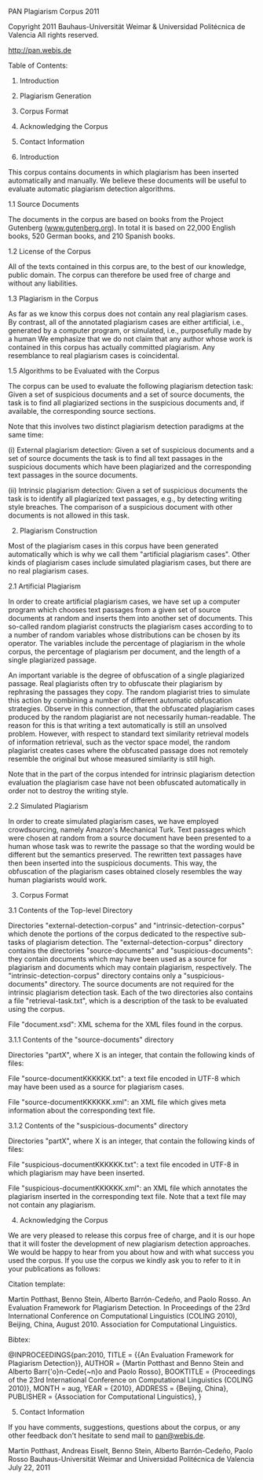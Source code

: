 
PAN Plagiarism Corpus 2011

Copyright 2011 Bauhaus-Universität Weimar & Universidad Politécnica de Valencia
All rights reserved.

http://pan.webis.de


Table of Contents:
1. Introduction
2. Plagiarism Generation
3. Corpus Format
4. Acknowledging the Corpus
5. Contact Information


1. Introduction

This corpus contains documents in which plagiarism has been inserted
automatically and manually. We believe these documents will be useful to
evaluate automatic plagiarism detection algorithms.


1.1 Source Documents

The documents in the corpus are based on books from the Project Gutenberg 
(www.gutenberg.org). In total it is based on 22,000 English books, 520 German 
books, and 210 Spanish books.


1.2 License of the Corpus

All of the texts contained in this corpus are, to the best of our knowledge, 
public domain. The corpus can therefore be used free of charge and without any
liabilities.


1.3 Plagiarism in the Corpus

As far as we know this corpus does not contain any real plagiarism cases. By
contrast, all of the annotated plagiarism cases are either artificial, i.e.,
generated by a computer program, or simulated, i.e., purposefully made by a
human We emphasize that we do not claim that any author whose work is contained
in this corpus has actually committed plagiarism. Any resemblance to real
plagiarism cases is coincidental.


1.5 Algorithms to be Evaluated with the Corpus

The corpus can be used to evaluate the following plagiarism detection task:
Given a set of suspicious documents and a set of source documents, the task is
to find all plagiarized sections in the suspicious documents and, if available,
the corresponding source sections.

Note that this involves two distinct plagiarism detection paradigms at the same
time:

(i) External plagiarism detection:
Given a set of suspicious documents and a set of source documents the task is to
find all text passages in the suspicious documents which have been plagiarized
and the corresponding text passages in the source documents.

(ii) Intrinsic plagiarism detection:
Given a set of suspicious documents the task is to identify all plagiarized text
passages, e.g., by detecting writing style breaches. The comparison of a
suspicious document with other documents is not allowed in this task. 



2. Plagiarism Construction

Most of the plagiarism cases in this corpus have been generated automatically
which is why we call them "artificial plagiarism cases". Other kinds of
plagiarism cases include simulated plagiarism cases, but there are no real
plagiarism cases.


2.1 Artificial Plagiarism

In order to create artificial plagiarism cases, we have set up a computer
program which chooses text passages from a given set of source documents at
random and inserts them into another set of documents. This so-called random
plagiarist constructs the plagiarism cases according to to a number of random
variables whose distributions can be chosen by its operator. The variables
include the percentage of plagiarism in the whole corpus, the percentage of
plagiarism per document, and the length of a single plagiarized passage.

An important variable is the degree of obfuscation of a single plagiarized
passage. Real plagiarists often try to obfuscate their plagiarism by rephrasing
the passages they copy. The random plagiarist tries to simulate this action
by combining a number of different automatic obfuscation strategies. Observe in
this connection, that the obfuscated plagiarism cases produced by the random
plagiarist are not necessarily human-readable. The reason for this is that
writing a text automatically is still an unsolved problem. However, with respect
to standard text similarity retrieval models of information retrieval, such as
the vector space model, the random plagiarist creates cases where the obfuscated
passage does not remotely resemble the original but whose measured similarity is
still high.

Note that in the part of the corpus intended for intrinsic plagiarism detection
evaluation the plagiarism case have not been obfuscated automatically in order 
not to destroy the writing style.


2.2 Simulated Plagiarism

In order to create simulated plagiarism cases, we have employed crowdsourcing,
namely Amazon's Mechanical Turk. Text passages which were chosen at random from
a source document have been presented to a human whose task was to rewrite the
passage so that the wording would be different but the semantics preserved. The
rewritten text passages have then been inserted into the suspicious documents.
This way, the obfuscation of the plagiarism cases obtained closely resembles
the way human plagiarists would work.


3. Corpus Format

3.1 Contents of the Top-level Directory

Directories "external-detection-corpus" and "intrinsic-detection-corpus" which
denote the portions of the corpus dedicated to the respective sub-tasks of 
plagiarism detection. The "external-detection-corpus" directory contains the
directories "source-documents" and "suspicious-documents": they contain
documents which may have been used as a source for plagiarism and documents
which may contain plagiarism, respectively. The "intrinsic-detection-corpus"
directory contains only a "suspicious-documents" directory. The source documents
are not required for the intrinsic plagiarism detection task. Each of the two
directories also contains a file "retrieval-task.txt", which is a description
of the task to be evaluated using the corpus.

File "document.xsd": XML schema for the XML files found in the corpus.


3.1.1 Contents of the "source-documents" directory

Directories "partX", where X is an integer, that contain the following
kinds of files:

File "source-documentKKKKKK.txt": a text file encoded in UTF-8 which may have
been used as a source for plagiarism cases.

File "source-documentKKKKKK.xml": an XML file which gives meta information about
the corresponding text file.


3.1.2 Contents of the "suspicious-documents" directory

Directories "partX", where X is an integer, that contain the following
kinds of files:

File "suspicious-documentKKKKKK.txt": a text file encoded in UTF-8 in which
plagiarism may have been inserted.

File "suspicious-documentKKKKKK.xml": an XML file which annotates the plagiarism
inserted in the corresponding text file. Note that a text file may not contain
any plagiarism.



4. Acknowledging the Corpus

We are very pleased to release this corpus free of charge, and it is our hope
that it will foster the development of new plagiarism detection approaches.
We would be happy to hear from you about how and with what success you used the
corpus. If you use the corpus we kindly ask you to refer to it in your
publications as follows:

Citation template:

Martin Potthast, Benno Stein, Alberto Barrón-Cedeño, and Paolo Rosso.
An Evaluation Framework for Plagiarism Detection. In Proceedings of the 23rd
International Conference on Computational Linguistics (COLING 2010), Beijing,
China, August 2010. Association for Computational Linguistics.

Bibtex:

@INPROCEEDINGS{pan:2010,
  TITLE     = {{An Evaluation Framework for Plagiarism Detection}},
  AUTHOR    = {Martin Potthast and Benno Stein and
               Alberto Barr{\'o}n-Cede{\~n}o and Paolo Rosso},
  BOOKTITLE = {Proceedings of the 23rd International Conference on
               Computational Linguistics (COLING 2010)},
  MONTH     = aug,
  YEAR      = {2010},
  ADDRESS   = {Beijing, China},
  PUBLISHER = {Association for Computational Linguistics},
}



5. Contact Information

If you have comments, suggestions, questions about the corpus, or any other
feedback don't hesitate to send mail to pan@webis.de.


Martin Potthast, Andreas Eiselt, Benno Stein, Alberto Barrón-Cedeño, Paolo Rosso
Bauhaus-Universität Weimar and Universidad Politécnica de Valencia
July 22, 2011

